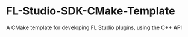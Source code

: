 # FL-Studio-SDK-CMake-Template
A CMake template for developing FL Studio plugins, using the C++ API
